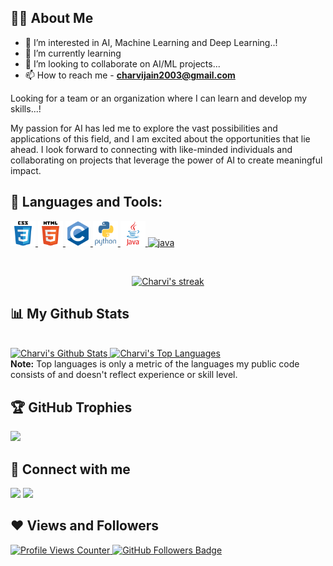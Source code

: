 ## 🙋‍♀️ About Me

- 👀 I’m interested in AI, Machine Learning and Deep Learning..!
- 🌱 I’m currently learning 
- 🤝 I’m looking to collaborate on AI/ML projects...
- 📫 How to reach me - **charvijain2003@gmail.com**
 

Looking for a team or an organization where I can learn and develop my skills...! 

My passion for AI has led me to explore the vast possibilities and applications of this field, and I am excited about the opportunities that lie ahead. I look forward to connecting with like-minded individuals and collaborating on projects that leverage the power of AI to create meaningful impact.
 


## 🚀 Languages and Tools:

<p align="left"> 
  <a href="https://www.w3schools.com/css/" target="_blank">
    <img src="https://raw.githubusercontent.com/devicons/devicon/master/icons/css3/css3-original-wordmark.svg" alt="css3" width="40" height="40"/>
  </a>
  <a href="https://www.w3.org/html/" target="_blank">
    <img src="https://raw.githubusercontent.com/devicons/devicon/master/icons/html5/html5-original-wordmark.svg" alt="html5" width="40" height="40"/>
  </a>
  <a href="https://www.w3schools.com/c/" target="_blank">
    <img src="https://raw.githubusercontent.com/devicons/devicon/master/icons/c/c-original.svg" alt="c" width="40" height="40"/>
  </a>
  <a href="https://www.w3schools.com/python/" target="_blank">
    <img src="https://raw.githubusercontent.com/devicons/devicon/master/icons/python/python-original-wordmark.svg" alt="python" width="40" height="40"/>
  </a>
  <a href="https://www.w3schools.com/java/" target="_blank">
    <img src="https://raw.githubusercontent.com/devicons/devicon/master/icons/java/java-original-wordmark.svg" alt="java" width="40" height="40"/>
  </a>
  <a href="https://www.w3schools.com/cpp/" target="_blank">
    <img src="https://devicons.railway.app/i/cplusplus.png" alt="java" width="40" height="40"/>
  </a>
</p>
<br/>
<p align="center">
  <a href="https://github.com/charvijain12/github-readme-streak-stats">
    <img title="🔥 Get streak stats for your profile at git.io/streak-stats" alt="Charvi's streak" src="https://github-readme-streak-stats.herokuapp.com/?user=charvijain12&theme=black-ice&hide_border=true&stroke=0000&background=060A0CD0"/>
  </a>
</p>




## 📊 My Github Stats

<br/>
<a href="https://github.com/charvijain12/github-readme-stats">
  <img alt="Charvi's Github Stats" src="https://github-readme-stats.vercel.app/api?username=charvijain12&show_icons=true&count_private=true&theme=react&hide_border=true&bg_color=0D1117">
  <img alt="Charvi's Top Languages" src="https://github-readme-stats.vercel.app/api/top-langs/?username=charvijain12&langs_count=8&count_private=true&layout=compact&theme=react&hide_border=true&bg_color=0D1117">
</a>
<br/>
<b>Note:</b> Top languages is only a metric of the languages my public code consists of and doesn't reflect experience or skill level.
<br/>


## 🏆 GitHub Trophies

![](https://github-profile-trophy.vercel.app/?username=charvijain12&margin-w=8&margin-h=4&theme=onedark)



## 🔗 Connect with me 

<p align="left">
  <a href="https://www.linkedin.com/in/-charvi-jain-/"><img src="https://img.icons8.com/fluent/48/000000/linkedin.png"/></a>
  <a href="https://www.instagram.com/charvijain._/"><img src="https://img.icons8.com/fluent/48/000000/instagram-new.png"/></a>
</p>


## ❤ Views and Followers

<a href="https://github.com/charvijain12/github-profile-views-counter">
    <img src="https://komarev.com/ghpvc/?username=charvijain12" alt="Profile Views Counter">
</a>
<a href="https://github.com/charvijain12?tab=followers">
    <img src="https://img.shields.io/github/followers/charvijain12?label=Followers&style=social" alt="GitHub Followers Badge">
</a>
